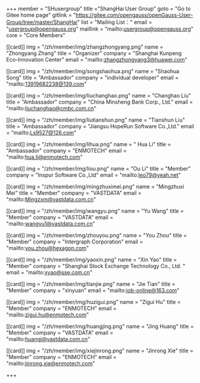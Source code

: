 ﻿+++
member = "SHusergroup"
title ="ShangHai User Group"
goto = "Go to Gitee home page"
gitlink = "https://gitee.com/opengauss/openGauss-User-Group/tree/master/ShangHai"
list = "Mailing List："
email = "usergroup@opengauss.org"
maillink = "mailto:usergroup@opengauss.org"
core = "Core Members"


[[card]]
img = "/zh/member/img/zhangzhongyang.png"
name = "Zhongyang Zhang"
title = "Organizer"
company = "Shanghai Kunpeng Eco-Innovation Center"
email = "mailto:zhangzhongyang3@huawei.com"

[[card]]
img = "/zh/member/img/songshaohua.png"
name = "Shaohua Song"
title = "Ambassador"
company = "individual developer"
email = "mailto:13919682238@139.com"

[[card]]
img = "/zh/member/img/liuchanghao.png"
name = "Changhao Liu"
title = "Ambassador"
company = "China Minsheng Bank Corp., Ltd."
email = "mailto:liuchanghao@cmbc.com.cn"


[[card]]
img = "/zh/member/img/liutianshun.png"
name = "Tianshun Liu"
title = "Ambassador"
company = "Jiangsu HopeRun Software Co.,Ltd."
email = "mailto:Ls9527@126.com"

[[card]]
img = "/zh/member/img/lihua.png"
name = " Hua Li"
title = "Ambassador"
company = "ENMOTECH"
email = "mailto:hua.li@enmotech.com"

[[card]]
img = "/zh/member/img/liou.png"
name = "Ou Li"
title = "Member"
company = "Inspur Software Co.,Ltd"
email = "mailto:leo79@yeah.net"

[[card]]
img = "/zh/member/img/mingzhuximei.png"
name = "Mingzhuxi Mei"
title = "Member"
company = "VASTDATA"
email = "mailto:Mingzxm@vastdata.com.cn"


[[card]]
img = "/zh/member/img/wangyu.png"
name = "Yu Wang"
title = "Member"
company = "VASTDATA"
email = "mailto:wangyu1@vastdata.com.cn"

[[card]]
img = "/zh/member/img/zhouyou.png"
name = "You Zhou"
title = "Member"
company = "Intergraph Corporation"
email = "mailto:you.zhou@hexagon.com"

[[card]]
img = "/zh/member/img/yaoxin.png"
name = "Xin Yao"
title = "Member"
company = "Shanghai Stock Exchange Technology Co., Ltd. "
email = "mailto:xyao@sse.com.cn"

[[card]]
img = "/zh/member/img/tianjie.png"
name = "Jie Tian"
title = "Member"
company = "xinyuan"
email = "mailto:job-online@163.com"

[[card]]
img = "/zh/member/img/huzigui.png"
name = "Zigui Hu"
title = "Member"
company = "ENMOTECH"
email = "mailto:zigui.hu@enmotech.com"

[[card]]
img = "/zh/member/img/huangjing.png"
name = "Jing Huang"
title = "Member"
company = "VASTDATA"
email = "mailto:huangj@vastdata.com.cn"

[[card]]
img = "/zh/member/img/xiejinrong.png"
name = "Jinrong Xie"
title = "Member"
company = "ENMOTECH"
email = "mailto:jinrong.xie@enmotech.com"

+++